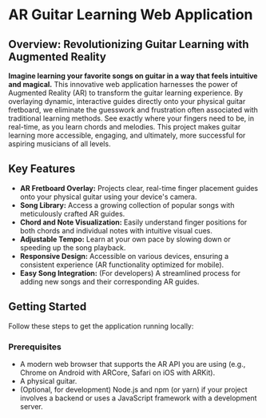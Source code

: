 # AR Guitar Learning Web Application

## Overview: Revolutionizing Guitar Learning with Augmented Reality

**Imagine learning your favorite songs on guitar in a way that feels intuitive and magical.** This innovative web application harnesses the power of Augmented Reality (AR) to transform the guitar learning experience. By overlaying dynamic, interactive guides directly onto your physical guitar fretboard, we eliminate the guesswork and frustration often associated with traditional learning methods. See exactly where your fingers need to be, in real-time, as you learn chords and melodies. This project makes guitar learning more accessible, engaging, and ultimately, more successful for aspiring musicians of all levels.

## Key Features

* **AR Fretboard Overlay:** Projects clear, real-time finger placement guides onto your physical guitar using your device's camera.
* **Song Library:** Access a growing collection of popular songs with meticulously crafted AR guides.
* **Chord and Note Visualization:** Easily understand finger positions for both chords and individual notes with intuitive visual cues.
* **Adjustable Tempo:** Learn at your own pace by slowing down or speeding up the song playback.
* **Responsive Design:** Accessible on various devices, ensuring a consistent experience (AR functionality optimized for mobile).
* **Easy Song Integration:** (For developers) A streamlined process for adding new songs and their corresponding AR guides.


## Getting Started

Follow these steps to get the application running locally:

### Prerequisites

* A modern web browser that supports the AR API you are using (e.g., Chrome on Android with ARCore, Safari on iOS with ARKit).
* A physical guitar.
* (Optional, for development) Node.js and npm (or yarn) if your project involves a backend or uses a JavaScript framework with a development server.

